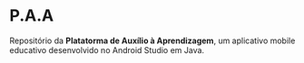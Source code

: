 # P.A.A
Repositório da **Platatorma de Auxílio à Aprendizagem**, um aplicativo mobile educativo desenvolvido no Android Studio em Java.
